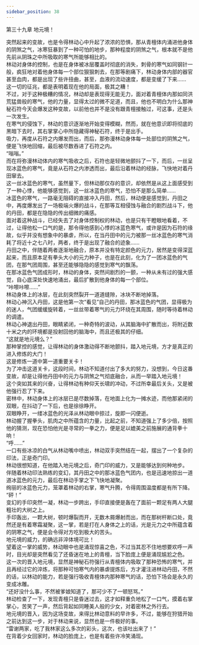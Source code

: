 ```yaml
---
sidebar_position: 38
---
```

 第三十九章 地元境！


突然起来的变故，也是令得林动心中升起了浓浓的恐惧，那从青檀体内涌进他身体的阴煞之气，冰寒狂暴到了一种可怕的地步，那种程度的阴煞之气，根本就不是他先前从阴珠之中所吸取的寒气所能够相比的。  
林动对身体的控制，也是在身体被冰层覆盖时彻底的消失，刺骨的寒气如同钢针一般，疯狂地对着他身体每一个部位狠狠刺去，在那等剧痛下，林动身体内部的器官甚至血肉，都是出现了些许扭曲，甚至，血液的流动速度，都是变缓了下来……  
这一切的征兆，都是表明着现在他的局面，极其之糟！  
不过，对于这种极糟的情况，林动却是表现得无能无力，面对着青檀体内那如同洪荒猛兽般的寒气，他的力量，显得太过的微不足道，而且，他也不明白为什么那神秘石符今天会爆发这种变故，以前他也并不是没有跟青檀接触过，可这事，还是头一次发生。  
在寒气的侵蚀下，林动的意识逐渐地开始变得模糊，然而，就在他意识即将彻底的黑暗下去时，其右掌掌心中所隐藏得神秘石符，终于是出手。  
吸力，再度从石符之内爆发而出，而后，那弥漫林动身体每一处部位的阴煞之气，便是飞快地回缩，最后被尽数吞进了石符之内。  
“嗡嗡。”  
而在将弥漫林动体内的寒气吸收之后，石符也是轻微地颤抖了一下，而后，一丝呈现冰蓝色的寒气，竟是从石符之内渗透而出，最后沿着林动的经脉，飞快地对着丹田窜去。  
这一丝冰蓝色的寒气，虽然量下，但林动那仅存的意识，却依然是从这上面感受到了一种心悸，他能够感觉到，这一丝冰蓝色的寒气，恐怕不是那么简单……  
冰蓝色的寒气，一路毫无阻碍的直接冲入丹田，然后，林动便是感觉到，丹田之中，再度爆发出了一场极端火爆的战斗，在那等互相侵蚀与融合的剧烈战斗下，他的丹田，都是在隐隐的传出细微的痛感。  
面对着这种战斗，已经失去了对身体控制权的林动，也是只有干瞪眼地看着，不过，让得他松一口气的是，那令得他感到心悸的冰蓝色寒气，或许是因为石符的缘故，似乎并没有想象中的暴虐，所以，在当丹田中的元力被那一丝冰蓝色的寒气消耗了将近十之七八时，两者，终于是出现了融合的迹象……  
丹田之中，伴随着两者逐渐地融合，原本并没有特定颜色的元力，居然是变得深蓝起来，而且原本足有拳头大小的元力种子，也是在此刻，化为了一团冰蓝色的气团，在那气团周围，甚至还能够隐隐的感觉到寒气的飘荡。  
在那冰蓝色气团成形时，林动的身体，突然间剧烈的一颤，一种从未有过的强大感觉，自心底深处快速地涌出，最后扩散到他身体的每一个部位。  
“咔嚓咔嚓……”  
林动身体上的冰层，在此刻突然裂开一道道缝隙，冰块不断地掉落。  
林动心神沉入丹田，这是他第一次“看见”自己的丹田，那冰蓝色的气团，显得极为的迷人，气团缓缓旋转着，一丝丝带着寒气的元力环绕在其周围，随时等待着林动的调遣。  
林动心神退出丹田，眼睛紧闭，一种奇特的波动，从其脑海中扩散而出，将附近数十米之内的环境都是投射回他的脑海中，而且还极其的仔细。  
“这就是地元境么？”  
那种掌控的感觉，让得林动的身体激动得不断地颤抖，踏入地元境，方才是真正的进入修炼的大门！  
这是修炼一道中第一道重要关卡！  
为了冲击这道关卡，这段时间，林动不知道付出了多大的努力，没想到，今日这番变故，却是让得他丹田中的元力与阴煞之气彻底融合，从而一举踏入地元境！  
这个突如其来的兴奋，让得林动有种仰天长啸的冲动，不过所幸最后关头，又是被他强行忍了下来。  
密林中，林动身体上的冰层已是尽数掉落，在地面上化为一摊水迹，而他那紧闭的双眼，在抖动了一下后，也是徐徐睁开。  
双眼睁开，一缕冰蓝色的光泽从林动眼中掠过，旋即一闪便逝。  
林动握了握拳头，肌肉之中所蕴含的力量，比起之前，不知道强上了多少倍，按照他的猜测，现在恐怕他光是寻常的一拳之力，便是足以媲美之前施展的通背拳十响！  
“呼……”  
一口有些冰凉的白气从林动嘴中喷出，林动双手突然结在一起，摆出了一个复杂的印法，正是奇门印。  
林动很想知道，在他踏入地元境之后，奇门印的威力，又是能够达到何种地步。  
伴随着林动印法熟练的变幻，其丹田之中的那冰蓝色气团内，也是迅速地掠出一道道冰蓝色的元力，最后在林动手掌之下飞快地凝聚。  
绚丽的冰蓝色元力，笼罩着林动的右掌，寒气升腾，令得周围温度都是有所下降。  
“砰！”  
变幻的手印突然一凝，林动一步跨出，手印直接便是轰在了面前一颗足有两人大腿粗壮的大树之上。  
手印轰出，一颗大树，顿时爆裂而开，无数木屑爆射而出，而在那树杆断口处，竟然还是有着寒霜凝聚，这一掌，若是打在人身体之上的话，光是元力之中所蕴含着的阴寒之气，便是会令得对方吃到极大的苦头。  
地元境的威力，的确远非淬体境可比！  
望着这一掌的威势，林动眼中也是涌现惊喜之色，不过当其忍不住地想要欢呼一声时，目光却是突然看见了还昏迷在地上的青檀，当下脸庞上便是涌现尴尬之色。  
这一次的晋入地元境，显然是神秘石符强行从青檀体内吸取了那种恐怖的寒气，并且再经过它的淬炼，将那种可怕寒气内的暴虐提炼后，方才灌注进林动丹田，不然的话，以林动的能力，若是强行吸收青檀体内那种寒气的话，恐怕下场会是永久的变成冰雕。  
“还好没什么事，不然被爹娘知道了，那可少不了一顿怒骂。”  
林动检查了一下，发现青檀只是昏迷过去，这才如释重负地松了一口气，摸着右掌掌心，苦笑了一声，然后背起如同睡美人般的少女，对着密林之外行去。  
地元境的晋入，因为这场变故，来得比林动意料的早许多，不过，能够在狩猎开始之前达到这一步，对于林动来说，显然也是一件极好的事。  
“雷谢两家，吃了我林家这么多次的彩头，这次，也该吐出来了！”  
在背着少女回家时，林动的脸庞上，也是有着些许冷笑涌现。  
  
  
